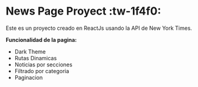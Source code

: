# News Page Proyect :tw-1f4f0:

Este es un proyecto creado en ReactJs usando la API de New York Times.

**Funcionalidad de la pagina:**

- Dark Theme
- Rutas Dinamicas
- Noticias por secciones
- Filtrado por categoria
- Paginacion
